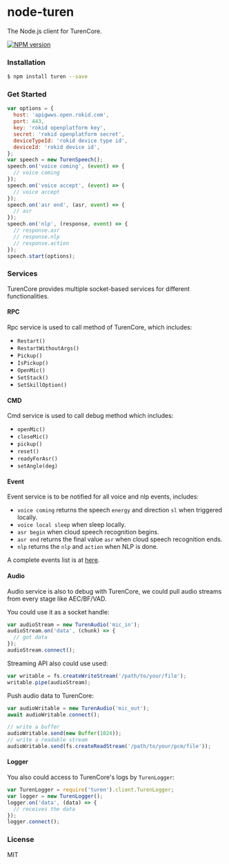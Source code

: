 # node-turen

The Node.js client for TurenCore.

[![NPM version][npm-image]][npm-url]

[npm-image]: https://img.shields.io/npm/v/turen.svg?style=flat-square
[npm-url]: https://npmjs.org/package/turen

### Installation

```sh
$ npm install turen --save
```

### Get Started

```js
var options = {
  host: 'apigwws.open.rokid.com',
  port: 443,
  key: 'rokid openplatform key',
  secret: 'rokid openplatform secret',
  deviceTypeId: 'rokid device type id',
  deviceId: 'rokid device id',
};
var speech = new TurenSpeech();
speech.on('voice coming', (event) => {
  // voice coming
});
speech.on('voice accept', (event) => {
  // voice accept
});
speech.on('asr end', (asr, event) => {
  // asr
});
speech.on('nlp', (response, event) => {
  // response.asr
  // response.nlp
  // response.action
});
speech.start(options);
```

### Services

TurenCore provides multiple socket-based services for different functionalities.

#### RPC

Rpc service is used to call method of TurenCore, which includes:

- `Restart()`
- `RestartWithoutArgs()`
- `Pickup()`
- `IsPickup()`
- `OpenMic()`
- `SetStack()`
- `SetSkillOption()`

#### CMD

Cmd service is used to call debug method which includes:

- `openMic()`
- `closeMic()`
- `pickup()`
- `reset()`
- `readyForAsr()`
- `setAngle(deg)`

#### Event

Event service is to be notified for all voice and nlp events, includes:

- `voice coming` returns the speech `energy` and direction `sl` when triggered locally.
- `voice local sleep` when sleep locally.
- `asr begin` when cloud speech recognition begins.
- `asr end` returns the final value `asr` when cloud speech recognition ends.
- `nlp` returns the `nlp` and `action` when NLP is done.

A complete events list is at [here](lib/events.json).

#### Audio

Audio service is also to debug with TurenCore, we could pull audio streams from every
stage like AEC/BF/VAD.

You could use it as a socket handle:

```js
var audioStream = new TurenAudio('mic_in');
audioStream.on('data', (chunk) => {
  // got data
});
audioStream.connect();
```

Streaming API also could use used:

```js
var writable = fs.createWriteStream('/path/to/your/file');
writable.pipe(audioStream);
```

Push audio data to TurenCore:

```js
var audioWritable = new TurenAudio('mic_out');
await audioWritable.connect();

// write a buffer
audioWritable.send(new Buffer(1024));
// write a readable stream
audioWritable.send(fs.createReadStream('/path/to/your/pcm/file'));
```

#### Logger

You also could access to TurenCore's logs by `TurenLogger`:

```js
var TurenLogger = require('turen').client.TurenLogger;
var logger = new TurenLogger();
logger.on('data', (data) => {
  // receives the data
});
logger.connect();
```

### License

MIT
